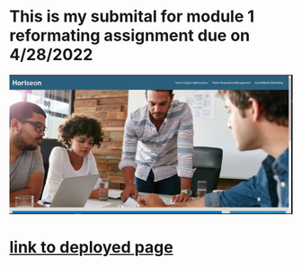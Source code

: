 # This is my submital for module 1 reformating assignment due on 4/28/2022

![screenshot](./screenshot/Capture.PNG)

[link to deployed page](https://caseysmiller.github.io/4-28-challenge/)
=======

